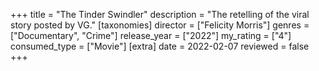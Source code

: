 +++
title = "The Tinder Swindler"
description = "The retelling of the viral story posted by VG."
[taxonomies]
director = ["Felicity Morris"] 
genres = ["Documentary", "Crime"]
release_year = ["2022"]
my_rating = ["4"]
consumed_type = ["Movie"]
[extra]
date = 2022-02-07
reviewed = false
+++

